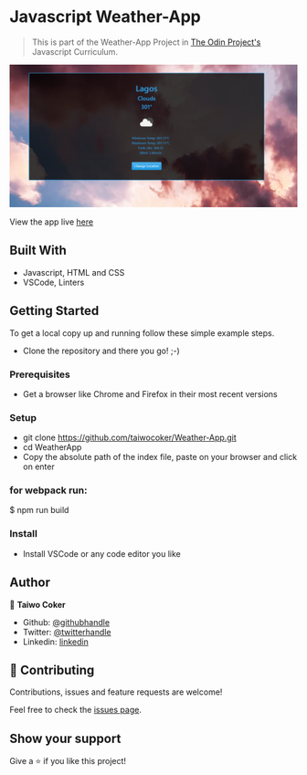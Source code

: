 # Javascript Weather-App

> This is part of the Weather-App Project in [The Odin Project's](https://www.theodinproject.com/courses/javascript/lessons/weather-app?ref=lnav) Javascript Curriculum.


![screenshot](./app_screenshot.PNG)

 View the app live [here](https://taiwocoker.github.io/Weather-App/)
 
## Built With

- Javascript, HTML and CSS
- VSCode, Linters


## Getting Started

To get a local copy up and running follow these simple example steps.

- Clone the repository and there you go! ;-)

### Prerequisites

- Get a browser like Chrome and Firefox in their most recent versions

### Setup

- git clone https://github.com/taiwocoker/Weather-App.git
- cd WeatherApp
- Copy the absolute path of the index file, paste on your browser and click on enter

### for webpack run:

$ npm run build

### Install

- Install VSCode or any code editor you like


## Author

👤 **Taiwo Coker**

- Github: [@githubhandle](https://github.com/taiwocoker)
- Twitter: [@twitterhandle](https://twitter.com/SelloCoker)
- Linkedin: [linkedin](https://linkedin.com/in/taiwo-coker)

## 🤝 Contributing

Contributions, issues and feature requests are welcome!

Feel free to check the [issues page](https://github.com/taiwocoker/Weather-App/issues).

## Show your support

Give a ⭐️ if you like this project!

